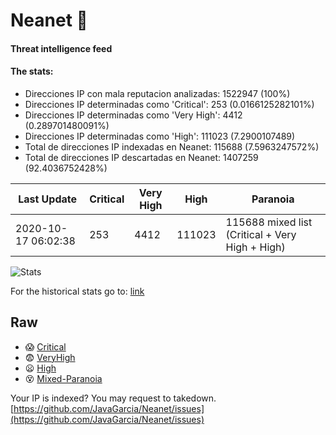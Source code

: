 # Neanet :hocho:
#### Threat intelligence feed
#### The stats:

- Direcciones IP con mala reputacion analizadas: 1522947 (100%)
- Direcciones IP determinadas como 'Critical':  253 (0.0166125282101%)
- Direcciones IP determinadas como 'Very High':  4412 (0.289701480091%)
- Direcciones IP determinadas como 'High':  111023 (7.2900107489)
- Total de direcciones IP indexadas en Neanet:  115688 (7.5963247572%)
- Total de direcciones IP descartadas en Neanet:  1407259 (92.4036752428%)

| Last Update | Critical | Very High | High | Paranoia |
| --- | --- | --- | --- | --- |
| 2020-10-17 06:02:38 | 253 | 4412 | 111023 | 115688 mixed list (Critical + Very High + High)|

![Stats](https://docs.google.com/spreadsheets/d/e/2PACX-1vSnaNMIXVabIpDJjufMlzH7poXnshF3mgd8Is1g9ytUEzVsP5my4Trn8f-xkoLLQ38xpL3HtmUexLo6/pubchart?oid=501124687&format=image)

For the historical stats go to: [link](/stats.csv)
## Raw
- :scream: [Critical](https://raw.githubusercontent.com/JavaGarcia/Neanet/master/blacklists/neanet_critical.txt)
- :fearful: [VeryHigh](https://raw.githubusercontent.com/JavaGarcia/Neanet/master/blacklists/neanet_veryHigh.txtt)
- :frowning: [High](https://raw.githubusercontent.com/JavaGarcia/Neanet/master/blacklists/neanet_high.txt)
- :dizzy_face: [Mixed-Paranoia](https://raw.githubusercontent.com/JavaGarcia/Neanet/master/blacklists/neanet_all.txt)


Your IP is indexed? You may request to takedown. [https://github.com/JavaGarcia/Neanet/issues](https://github.com/JavaGarcia/Neanet/issues)

























































































































































































































































































































































































































































































































































































































































































































































































































































































































































































































































































































































































































































































































































































































































































































